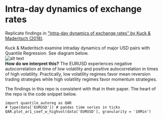# Intra-day dynamics of exchange rates
Replicate findings in ["Intra-day dynamics of exchange rates" by Kuck &amp; Maderitsch (2018)](https://www.sciencedirect.com/science/article/abs/pii/S1062976918300322?dgcid=rss_sd_all). 

Kuck & Maderitsch examine intraday dynamics of major USD pairs with Quantile Regression. See diagram below.   
![alt text](https://github.com/vinitrinh/intraday_fx_dynamics/blob/master/images/EURUSD%20Quantile%20Regression.png)  
__How do we interpret this?__ The EURUSD experiences negative autocorrelation at time of low volatility and positive autocorrelation in times of high volatility. Practically, low volatility regimes favor mean reversion trading strategies while high volatility regimes favor momentum strategies.   


The findings in this repo is consistent with that in their paper. The heart of the repo is the code snippet below. 

```
import quantile_autoreg as QAR
# type(data['EURUSD']) # pandas time series in ticks
QAR.plot_ar1_coef_w_highvol(data['EURUSD'], granularity = '10Min') 
```
